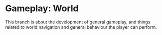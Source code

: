 # Gameplay: World
This branch is about the development of general gameplay, and things related to world navigation and general behaviour the player can perform.
